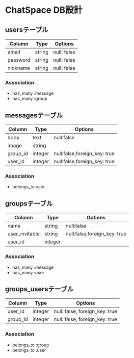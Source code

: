 # ChatSpace DB設計
## usersテーブル
|Column|Type|Options|
|------|----|-------|
|email|string|null: false|
|password|string|null: false|
|nickname|string|null: false|
### Association
- has_many :message
- has_many :group

## messagesテーブル
|Column|Type|Options|
|------|----|-------|
|body|text|null:false|
|image|string||
|group_id|integer|null:false,foreign_key: true|
|user_id|integer|null:false,foreign_key: true|
### Association
- belongs_to:user

## groupsテーブル
|Column|Type|Options|
|------|----|-------|
|name|string|null:false|
|user_invitable|string|null:false,foreign_key: true|
|user_id|integer||null:false,foreign_key: true|
### Association
- has_many :message
- has_many :user

## groups_usersテーブル

|Column|Type|Options|
|------|----|-------|
|user_id|integer|null: false, foreign_key: true|
|group_id|integer|null: false, foreign_key: true|

### Association
- belongs_to :group
- belongs_to :user